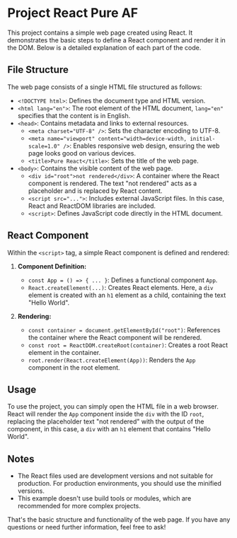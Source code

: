 # Project React Pure AF

This project contains a simple web page created using React. It demonstrates the basic steps to define a React component and render it in the DOM. Below is a detailed explanation of each part of the code.

## File Structure

The web page consists of a single HTML file structured as follows:

- `<!DOCTYPE html>`: Defines the document type and HTML version.
- `<html lang="en">`: The root element of the HTML document, `lang="en"` specifies that the content is in English.
- `<head>`: Contains metadata and links to external resources.
  - `<meta charset="UTF-8" />`: Sets the character encoding to UTF-8.
  - `<meta name="viewport" content="width=device-width, initial-scale=1.0" />`: Enables responsive web design, ensuring the web page looks good on various devices.
  - `<title>Pure React</title>`: Sets the title of the web page.
- `<body>`: Contains the visible content of the web page.
  - `<div id="root">not rendered</div>`: A container where the React component is rendered. The text "not rendered" acts as a placeholder and is replaced by React content.
  - `<script src="...">`: Includes external JavaScript files. In this case, React and ReactDOM libraries are included.
  - `<script>`: Defines JavaScript code directly in the HTML document.

## React Component

Within the `<script>` tag, a simple React component is defined and rendered:

1. **Component Definition:**

   - `const App = () => { ... }`: Defines a functional component `App`.
   - `React.createElement(...)`: Creates React elements. Here, a `div` element is created with an `h1` element as a child, containing the text "Hello World".

2. **Rendering:**
   - `const container = document.getElementById("root")`: References the container where the React component will be rendered.
   - `const root = ReactDOM.createRoot(container)`: Creates a root React element in the container.
   - `root.render(React.createElement(App))`: Renders the `App` component in the root element.

## Usage

To use the project, you can simply open the HTML file in a web browser. React will render the `App` component inside the `div` with the ID `root`, replacing the placeholder text "not rendered" with the output of the component, in this case, a `div` with an `h1` element that contains "Hello World".

## Notes

- The React files used are development versions and not suitable for production. For production environments, you should use the minified versions.
- This example doesn't use build tools or modules, which are recommended for more complex projects.

That's the basic structure and functionality of the web page. If you have any questions or need further information, feel free to ask!
